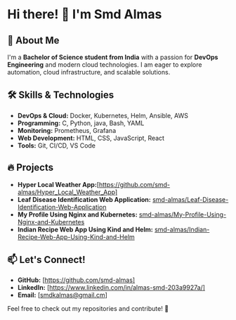 # Hi there! 👋 I'm Smd Almas

## 🚀 About Me
I'm a **Bachelor of Science student from India** with a passion for **DevOps Engineering** and modern cloud technologies. I am eager to explore automation, cloud infrastructure, and scalable solutions.

## 🛠 Skills & Technologies
- **DevOps & Cloud:** Docker, Kubernetes, Helm, Ansible, AWS
- **Programming:** C, Python, java, Bash, YAML
- **Monitoring:** Prometheus, Grafana
- **Web Development:** HTML, CSS, JavaScript, React
- **Tools:** Git, CI/CD, VS Code

## 🔥 Projects
- **Hyper Local Weather App:**[https://github.com/smd-almas/Hyper_Local_Weather_App]
- **Leaf Disease Identification Web Application:** [smd-almas/Leaf-Disease-Identification-Web-Application](https://github.com/smd-almas/Leaf-Disease-Identification-Web-Application)
- **My Profile Using Nginx and Kubernetes:** [smd-almas/My-Profile-Using-Nginx-and-Kubernetes](https://github.com/smd-almas/My-Profile-Using-Nginx-and-Kubernetes)
- **Indian Recipe Web App Using Kind and Helm:** [smd-almas/Indian-Recipe-Web-App-Using-Kind-and-Helm](https://github.com/smd-almas/Indian-Recipe-Web-App-Using-Kind-and-Helm)
  

## 📫 Let's Connect!
- **GitHub:** [https://github.com/smd-almas]
- **LinkedIn:** [https://www.linkedin.com/in/almas-smd-203a9927a/]
- **Email:** [smdkalmas@gmail.cm]

Feel free to check out my repositories and contribute! 🚀

